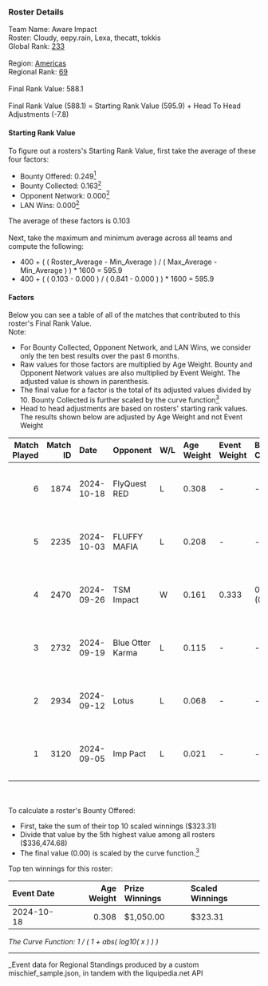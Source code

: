 ### Roster Details<br />
Team Name: Aware Impact<br />
Roster: Cloudy, eepy.rain, Lexa, thecatt, tokkis<br />
Global Rank: [233](../../standings_global_2025_03_01.md)<br />
<br />
Region: [Americas]( ../../standings_americas_2025_03_01.md)<br />
Regional Rank: [69]( ../../standings_americas_2025_03_01.md)<br />
<br />
Final Rank Value:  588.1<br />
<br />
Final Rank Value (588.1) = Starting Rank Value (595.9) + Head To Head Adjustments (-7.8)<br />

#### Starting Rank Value<br />
To figure out a rosters's Starting Rank Value, first take the average of these four factors:<br />
- Bounty Offered: 0.249[<sup>1</sup>](#table2)
- Bounty Collected: 0.163[<sup>2</sup>](#table1)
- Opponent Network: 0.000[<sup>2</sup>](#table1)
- LAN Wins: 0.000[<sup>2</sup>](#table1)

The average of these factors is 0.103<br />
<br />
Next, take the maximum and minimum average across all teams and compute the following:<br />
- 400 + ( ( Roster_Average - Min_Average ) / ( Max_Average - Min_Average ) ) * 1600 = 595.9
- 400 + ( ( 0.103 - 0.000 ) / ( 0.841 - 0.000 ) ) * 1600 = 595.9


#### Factors<br />
Below you can see a table of all of the matches that contributed to this roster's Final Rank Value.<br />
Note:<br />

- For Bounty Collected, Opponent Network, and LAN Wins, we consider only the ten best results over the past 6 months.
- Raw values for those factors are multiplied by Age Weight. Bounty and Opponent Network values are also multiplied by Event Weight. The adjusted value is shown in parenthesis.
- The final value for a factor is the total of its adjusted values divided by 10. Bounty Collected is further scaled by the curve function[<sup>3</sup>](#curveFunction)
- Head to head adjustments are based on rosters' starting rank values. The results shown below are adjusted by Age Weight and not Event Weight
<span id="table1"></span><br />


| Match Played | Match ID | Date       | Opponent         | W/L | Age Weight | Event Weight | Bounty Collected | Opponent Network | LAN Wins  | H2H Adj. | Roster                                   |
| -: | -: | :- | :- | :- | :- | :- | :- | :- | :- | -: | :- |
|            6 |     1874 | 2024-10-18 | FlyQuest RED     | L   | 0.308      | -            | -                | -                | -         |    -4.15 | Cloudy, eepy.rain, Lexa, thecatt, tokkis |
|            5 |     2235 | 2024-10-03 | FLUFFY MAFIA     | L   | 0.208      | -            | -                | -                | -         |    -3.08 | Cloudy, eepy.rain, Lexa, thecatt, tokkis |
|            4 |     2470 | 2024-09-26 | TSM Impact       | W   | 0.161      | 0.333        | 0.001 (0.000)    | 0.029 (0.002)    | 0 (0.000) |     2.66 | Cloudy, eepy.rain, Lexa, thecatt, tokkis |
|            3 |     2732 | 2024-09-19 | Blue Otter Karma | L   | 0.115      | -            | -                | -                | -         |    -1.80 | Cloudy, eepy.rain, Lexa, thecatt, tokkis |
|            2 |     2934 | 2024-09-12 | Lotus            | L   | 0.068      | -            | -                | -                | -         |    -1.08 | Cloudy, eepy.rain, Lexa, thecatt, tokkis |
|            1 |     3120 | 2024-09-05 | Imp Pact         | L   | 0.021      | -            | -                | -                | -         |    -0.32 | Cloudy, eepy.rain, Lexa, thecatt, tokkis |

<br />
<span id="table2"></span><br />
To calculate a roster's Bounty Offered:<br />

- First, take the sum of their top 10 scaled winnings ($323.31)
- Divide that value by the 5th highest value among all rosters ($336,474.68)
- The final value (0.00) is scaled by the curve function.[<sup>3</sup>](#curveFunction)

Top ten winnings for this roster:<br />

| Event Date | Age Weight | Prize Winnings | Scaled Winnings |
| :- | -: | :- | :- |
| 2024-10-18 |      0.308 | $1,050.00      | $323.31         |


<span id="curveFunction"></span>_The Curve Function: 1 / ( 1 + abs( log10( x ) ) )_<br />

---
_Event data for Regional Standings produced by a custom mischief_sample.json, in tandem with the liquipedia.net API<br />
